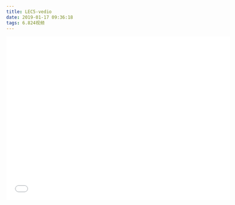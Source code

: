 ```yaml
---
title: LEC5-vedio
date: 2019-01-17 09:36:18
tags: 6.824视频
---
```


<iframe src="//player.bilibili.com/player.html?aid=24223728&cid=40613007&page=11" scrolling="no" border="0" frameborder="no" framespacing="0" allowfullscreen="true" width=600 height=440> </iframe>